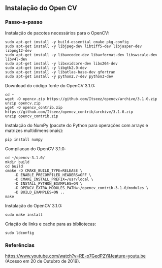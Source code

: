 ## Instalação do Open CV


### Passo-a-passo

Instalação de pacotes necessários para o OpenCV:

```
sudo apt-get install -y build-essential cmake pkg-config
sudo apt-get install -y libjpeg-dev libtiff5-dev libjasper-dev libpng12-dev
sudo apt-get install -y libavcodec-dev libavformat-dev libswscale-dev libv4l-dev
sudo apt-get install -y libxvidcore-dev libx264-dev
sudo apt-get install -y libgtk2.0-dev
sudo apt-get install -y libatlas-base-dev gfortran
sudo apt-get install -y python2.7-dev python3-dev

```

Download do código fonte do OpenCV 3.1.0:

```
cd ~
wget -O opencv.zip https://github.com/Itseez/opencv/archive/3.1.0.zip
unzip opencv.zip
wget -O opencv_contrib.zip https://github.com/Itseez/opencv_contrib/archive/3.1.0.zip
unzip opencv_contrib.zip
```


Instalação do NumPy (pacote do Python para operações com arrays e matrizes multidimensionais):

```
pip install numpy
```

Compilacao do OpenCV 3.1.0:

```
cd ~/opencv-3.1.0/
mkdir build
cd build
cmake -D CMAKE_BUILD_TYPE=RELEASE \
    -D ENABLE_PRECOMPILED_HEADERS=OFF \
    -D CMAKE_INSTALL_PREFIX=/usr/local \
    -D INSTALL_PYTHON_EXAMPLES=ON \
    -D OPENCV_EXTRA_MODULES_PATH=~/opencv_contrib-3.1.0/modules \
    -D BUILD_EXAMPLES=ON ..
make
```

Instalação do OpenCV 3.1.0:

```
sudo make install
```

Criação de links e cache para as bibliotecas:

```
sudo ldconfig
```

### Referências

https://www.youtube.com/watch?v=RE-p7GedP2Y&feature=youtu.be (Acesso em 20 de Outubro de 2019).